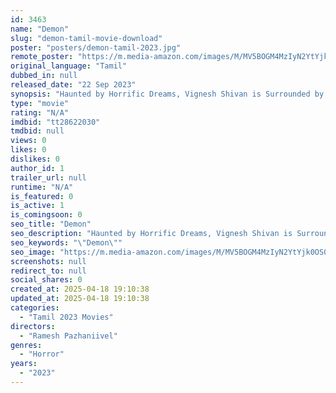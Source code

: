```yaml
---
id: 3463
name: "Demon"
slug: "demon-tamil-movie-download"
poster: "posters/demon-tamil-2023.jpg"
remote_poster: "https://m.media-amazon.com/images/M/MV5BOGM4MzIyN2YtYjk0OS00ZWY1LThiMDQtN2RhMzYxZmIxNmY1XkEyXkFqcGdeQXVyMTA4MzQ4NzMw._V1_SX300.jpg"
original_language: "Tamil"
dubbed_in: null
released_date: "22 Sep 2023"
synopsis: "Haunted by Horrific Dreams, Vignesh Shivan is Surrounded by Thoughts of His Dreams and All the Mystrious Events That Happen in It.these Thoughts Affect Him Mentally."
type: "movie"
rating: "N/A"
imdbid: "tt28622030"
tmdbid: null
views: 0
likes: 0
dislikes: 0
author_id: 1
trailer_url: null
runtime: "N/A"
is_featured: 0
is_active: 1
is_comingsoon: 0
seo_title: "Demon"
seo_description: "Haunted by Horrific Dreams, Vignesh Shivan is Surrounded by Thoughts of His Dreams and All the Mystrious Events That Happen in It.these Thoughts Affect Him Mentally."
seo_keywords: "\"Demon\""
seo_image: "https://m.media-amazon.com/images/M/MV5BOGM4MzIyN2YtYjk0OS00ZWY1LThiMDQtN2RhMzYxZmIxNmY1XkEyXkFqcGdeQXVyMTA4MzQ4NzMw._V1_SX300.jpg"
screenshots: null
redirect_to: null
social_shares: 0
created_at: 2025-04-18 19:10:38
updated_at: 2025-04-18 19:10:38
categories:
  - "Tamil 2023 Movies"
directors:
  - "Ramesh Pazhaniivel"
genres:
  - "Horror"
years:
  - "2023"
---
```

